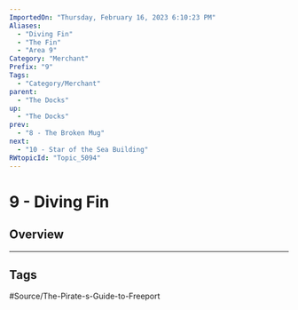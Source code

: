 ```yaml
---
ImportedOn: "Thursday, February 16, 2023 6:10:23 PM"
Aliases:
  - "Diving Fin"
  - "The Fin"
  - "Area 9"
Category: "Merchant"
Prefix: "9"
Tags:
  - "Category/Merchant"
parent:
  - "The Docks"
up:
  - "The Docks"
prev:
  - "8 - The Broken Mug"
next:
  - "10 - Star of the Sea Building"
RWtopicId: "Topic_5094"
---
```

# 9 - Diving Fin
## Overview

---
## Tags
#Source/The-Pirate-s-Guide-to-Freeport

